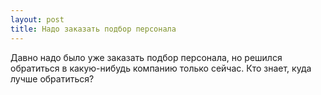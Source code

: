 ```yaml
---
layout: post 
title: Надо заказать подбор персонала 
--- 
```

Давно надо было уже заказать подбор персонала, но решился обратиться в какую-нибудь компанию только сейчас. Кто знает, куда лучше обратиться?